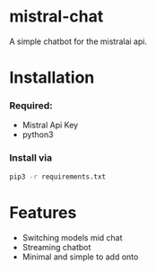 # mistral-chat
A simple chatbot for the mistralai api.


# Installation
### Required:
- Mistral Api Key
- python3

### Install via
```bash
pip3 -r requirements.txt
```

# Features
- Switching models mid chat
- Streaming chatbot
- Minimal and simple to add onto
